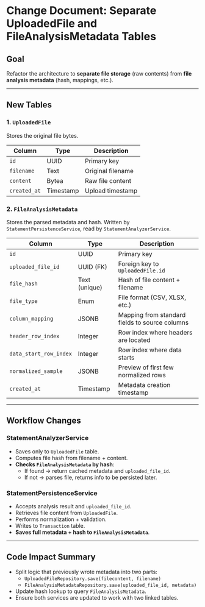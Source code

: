 # Change Document: Separate UploadedFile and FileAnalysisMetadata Tables

## Goal
Refactor the architecture to **separate file storage** (raw contents) from **file analysis metadata** (hash, mappings, etc.).

---

## New Tables

### 1. `UploadedFile`
Stores the original file bytes.

| Column       | Type      | Description                    |
|--------------|-----------|--------------------------------|
| `id`         | UUID      | Primary key                    |
| `filename`   | Text      | Original filename              |
| `content`    | Bytea     | Raw file content               |
| `created_at` | Timestamp | Upload timestamp               |

### 2. `FileAnalysisMetadata`
Stores the parsed metadata and hash. Written by `StatementPersistenceService`, read by `StatementAnalyzerService`.

| Column                  | Type        | Description                                |
|-------------------------|-------------|--------------------------------------------|
| `id`                    | UUID        | Primary key                                |
| `uploaded_file_id`      | UUID (FK)   | Foreign key to `UploadedFile.id`           |
| `file_hash`             | Text (unique) | Hash of file content + filename            |
| `file_type`             | Enum        | File format (CSV, XLSX, etc.)              |
| `column_mapping`        | JSONB       | Mapping from standard fields to source columns |
| `header_row_index`      | Integer     | Row index where headers are located        |
| `data_start_row_index`  | Integer     | Row index where data starts                |
| `normalized_sample`     | JSONB       | Preview of first few normalized rows       |
| `created_at`            | Timestamp   | Metadata creation timestamp                |

---

## Workflow Changes

### StatementAnalyzerService
- Saves only to `UploadedFile` table.
- Computes file hash from filename + content.
- **Checks `FileAnalysisMetadata` by hash**:
  - If found → return cached metadata and `uploaded_file_id`.
  - If not → parses file, returns info to be persisted later.

### StatementPersistenceService
- Accepts analysis result and `uploaded_file_id`.
- Retrieves file content from `UploadedFile`.
- Performs normalization + validation.
- Writes to `Transaction` table.
- **Saves full metadata + hash to `FileAnalysisMetadata`**.

---

## Code Impact Summary

- Split logic that previously wrote metadata into two parts:
  - `UploadedFileRepository.save(filecontent, filename)`
  - `FileAnalysisMetadataRepository.save(uploaded_file_id, metadata)`
- Update hash lookup to query `FileAnalysisMetadata`.
- Ensure both services are updated to work with two linked tables.
